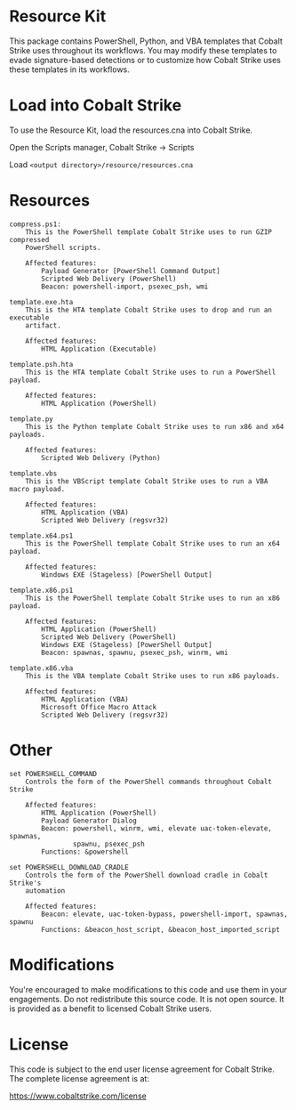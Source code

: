 # Resource Kit

This package contains PowerShell, Python, and VBA templates that Cobalt Strike
uses throughout its workflows. You may modify these templates to evade
signature-based detections or to customize how Cobalt Strike uses these
templates in its workflows.

# Load into Cobalt Strike

To use the Resource Kit, load the resources.cna into Cobalt Strike.

Open the Scripts manager, Cobalt Strike -> Scripts

Load `<output directory>/resource/resources.cna`

# Resources
```
compress.ps1:
	This is the PowerShell template Cobalt Strike uses to run GZIP compressed
	PowerShell scripts. 

	Affected features:
		Payload Generator [PowerShell Command Output]
		Scripted Web Delivery (PowerShell)
		Beacon: powershell-import, psexec_psh, wmi
```

```
template.exe.hta  
	This is the HTA template Cobalt Strike uses to drop and run an executable
	artifact.

	Affected features:
		HTML Application (Executable)
```

```
template.psh.hta  
    This is the HTA template Cobalt Strike uses to run a PowerShell payload.

	Affected features:
		HTML Application (PowerShell)
```

```
template.py
	This is the Python template Cobalt Strike uses to run x86 and x64 payloads.

	Affected features:
		Scripted Web Delivery (Python)
```

```
template.vbs
	This is the VBScript template Cobalt Strike uses to run a VBA macro payload.

	Affected features:
		HTML Application (VBA)
		Scripted Web Delivery (regsvr32)
```

```
template.x64.ps1
	This is the PowerShell template Cobalt Strike uses to run an x64 payload.

	Affected features:
		Windows EXE (Stageless) [PowerShell Output]
```

```
template.x86.ps1
	This is the PowerShell template Cobalt Strike uses to run an x86 payload.

	Affected features:
		HTML Application (PowerShell)
		Scripted Web Delivery (PowerShell)
		Windows EXE (Stageless) [PowerShell Output]
		Beacon: spawnas, spawnu, psexec_psh, winrm, wmi
```

```
template.x86.vba
	This is the VBA template Cobalt Strike uses to run x86 payloads.

	Affected features:
		HTML Application (VBA)
		Microsoft Office Macro Attack
		Scripted Web Delivery (regsvr32)
```

# Other
```
set POWERSHELL_COMMAND
	Controls the form of the PowerShell commands throughout Cobalt Strike

	Affected features:
		HTML Application (PowerShell)
		Payload Generator Dialog
		Beacon: powershell, winrm, wmi, elevate uac-token-elevate, spawnas,
		        spawnu, psexec_psh
		Functions: &powershell		
```

```
set POWERSHELL_DOWNLOAD_CRADLE
	Controls the form of the PowerShell download cradle in Cobalt Strike's
	automation

	Affected features:
		Beacon: elevate, uac-token-bypass, powershell-import, spawnas, spawnu
		Functions: &beacon_host_script, &beacon_host_imported_script
```

# Modifications

You're encouraged to make modifications to this code and use them in your
engagements. Do not redistribute this source code. It is not open source. It
is provided as a benefit to licensed Cobalt Strike users.

# License

This code is subject to the end user license agreement for Cobalt Strike. The
complete license agreement is at:

https://www.cobaltstrike.com/license
